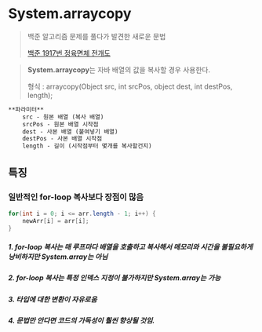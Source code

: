 # System.arraycopy

> 백준 알고리즘 문제를 풀다가 발견한 새로운 문법
>
> [백준 1917번 정육면체 전개도](https://www.acmicpc.net/problem/1917)

>**System.arraycopy**는 자바 배열의 값을 복사할 경우 사용한다. 
>
>형식 : arraycopy(Object src, int srcPos, object dest, int destPos, length);

```markdown
**파라미터**
	src - 원본 배열 (복사 배열)
	srcPos - 원본 배열 시작점
	dest - 사본 배열 (붙여넣기 배열)
	destPos - 사본 배열 시작점
	length - 길이 (시작점부터 몇개를 복사할건지)
```



## 특징

### 일반적인 for-loop 복사보다 장점이 많음

```java
for(int i = 0; i <= arr.length - 1; i++) {
	newArr[i] = arr[i];
}
```

##### 1. for-loop 복사는 매 루프마다 배열을 호출하고 복사해서 메모리와 시간을 불필요하게 낭비하지만 System.array는 아님

##### 2. for-loop 복사는 특정 인덱스 지정이 불가하지만 System.array는 가능

##### 3. 타입에 대한 변환이 자유로움

##### 4. 문법만 안다면 코드의 가독성이 훨씬 향상될 것임.


